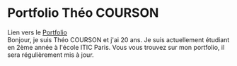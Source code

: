 # Portfolio Théo COURSON

Lien vers le [Portfolio](https://theocou.github.io/Portfolio_TC/)<br>
Bonjour, je suis Théo COURSON et j'ai 20 ans. Je suis actuellement étudiant en 2ème année à l'école ITIC Paris. Vous vous trouvez sur mon portfolio, il sera régulièrement mis à jour.<br>